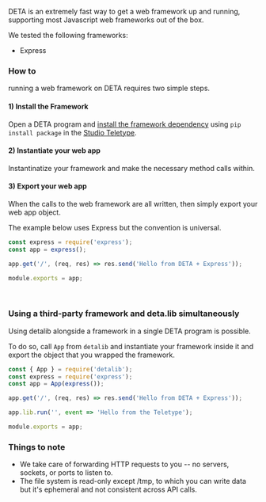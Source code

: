 DETA is an extremely fast way to get a web framework up and running, supporting most Javascript web frameworks out of the box.

We tested the following frameworks:

- Express

### How to

running a web framework on DETA requires two simple steps.

#### 1) Install the Framework

Open a DETA program and [install the framework dependency](/packages/) using `pip install package` in the [Studio Teletype](/teletype/).

#### 2) Instantiate your web app

Instantinatize your framework and make the necessary method calls within.

#### 3) Export your web app

When the calls to the web framework are all written, then simply export your web app object.

The example below uses Express but the convention is universal.

```javascript
const express = require('express');
const app = express();

app.get('/', (req, res) => res.send('Hello from DETA + Express'));

module.exports = app;
```

<br />

### Using a third-party framework and deta.lib simultaneously

Using detalib alongside a framework in a single DETA program is possible.

To do so, call `App` from `detalib` and instantiate your framework inside it and export the object that you wrapped the framework.

```javascript
const { App } = require('detalib');
const express = require('express');
const app = App(express());

app.get('/', (req, res) => res.send('Hello from DETA + Express'));

app.lib.run('', event => 'Hello from the Teletype');

module.exports = app;
```

### Things to note

- We take care of forwarding HTTP requests to you -- no servers, sockets, or ports to listen to.
- The file system is read-only except /tmp, to which you can write data but it's ephemeral and not consistent across API calls.
